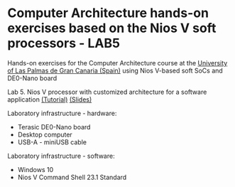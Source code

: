 # Computer Architecture hands-on exercises based on the Nios V soft processors - LAB5
Hands-on exercises for the Computer Architecture course at the [University of Las Palmas de Gran Canaria (Spain)](https://internacional.ulpgc.es/en/) using Nios V-based soft SoCs and DE0-Nano board

Lab 5. Nios V processor with customized architecture for a software application
[(Tutorial)](lab5tutorial.pdf)
[(Slides)](lab5slides.pdf)

Laboratory infrastructure - hardware: <br />
- Terasic DE0-Nano board <br />
- Desktop computer <br />
- USB-A - miniUSB cable <br />

Laboratory infrastructure - software: <br />
- Windows 10 <br />
- Nios V Command Shell 23.1 Standard <br />

